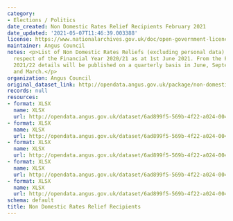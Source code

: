```yaml
---
category:
- Elections / Politics
date_created: Non Domestic Rates Relief Recipients February 2021
date_updated: '2021-05-07T11:46:39.003388'
license: https://www.nationalarchives.gov.uk/doc/open-government-licence/version/3/
maintainer: Angus Council
notes: <p>List of Non Domestic Rates Reliefs (excluding personal data) awarded in
  respect of the Financial Year 2020/21 as at 1st June 2021. From the Financial Year
  2021/22 details will be published on a quarterly basis in June, September, December
  and March.</p>
organization: Angus Council
original_dataset_link: http://opendata.angus.gov.uk/package/non-domestic-rates-relief-recipients
records: null
resources:
- format: XLSX
  name: XLSX
  url: http://opendata.angus.gov.uk/dataset/6ad899f5-569b-4f22-a024-004c9318ede9/resource/ae5ec675-1271-40a4-9998-6f619da40d7b/download/non_domestic_rates_relief_recipients_feb_2021.xlsx
- format: XLSX
  name: XLSX
  url: http://opendata.angus.gov.uk/dataset/6ad899f5-569b-4f22-a024-004c9318ede9/resource/e90c47d4-00a4-46e3-a014-8b85774d3d20/download/non_domestic_rates_relief_recipients_jun_2021.xlsx
- format: XLSX
  name: XLSX
  url: http://opendata.angus.gov.uk/dataset/6ad899f5-569b-4f22-a024-004c9318ede9/resource/4048bae7-f718-48b6-8342-bf033cf616d3/download/non_domestic_rates_relief_recipients_sep_2021.xlsx
- format: XLSX
  name: XLSX
  url: http://opendata.angus.gov.uk/dataset/6ad899f5-569b-4f22-a024-004c9318ede9/resource/27178e66-5b70-40b4-a983-df5faccabc22/download/non-domestic-rates-relief-recipients-december-2021.xlsx
- format: XLSX
  name: XLSX
  url: http://opendata.angus.gov.uk/dataset/6ad899f5-569b-4f22-a024-004c9318ede9/resource/6c268c22-494d-4e70-92eb-f2f8ea70f8cf/download/ndr-relief-recipients-june-2022.xlsx
schema: default
title: Non Domestic Rates Relief Recipients
---
```


